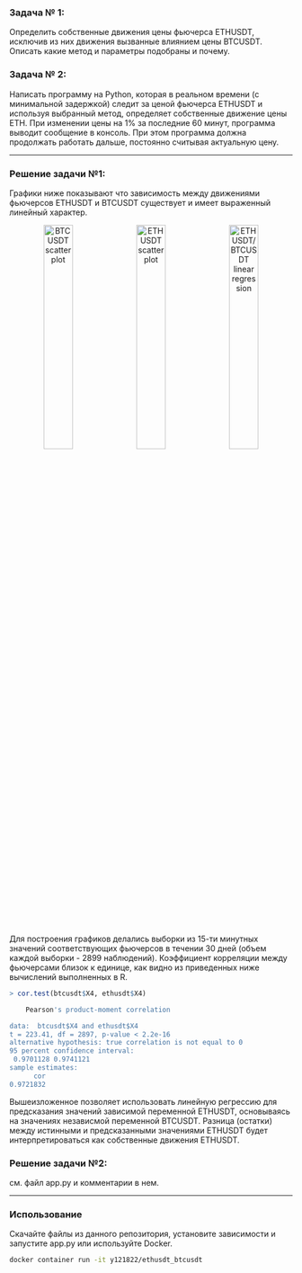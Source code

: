 ### Задача № 1:
Определить собственные движения цены фьючерса ETHUSDT, исключив из них движения вызванные 
влиянием цены BTCUSDT. Описать какие метод и параметры подобраны и почему.

### Задача № 2:
Написать программу на Python, которая в реальном времени (с минимальной задержкой) следит за 
ценой фьючерса ETHUSDT и используя выбранный метод, определяет собственные движение цены ETH. 
При изменении цены на 1% за последние 60 минут, программа выводит сообщение в консоль. 
При этом программа должна продолжать работать дальше, постоянно считывая актуальную цену.

----

### Решение задачи №1:
Графики ниже показывают что зависимость между движениями фьючерсов ETHUSDT и BTCUSDT существует
и имеет выраженный линейный характер. 

<p float="left" align="center">
    <img src="https://dtjn1pr44tf3g.cloudfront.net/BTCUSDT_plot.png" alt="BTCUSDT scatter plot" width="32%">
    <img src="https://dtjn1pr44tf3g.cloudfront.net/ETHUSDT_plot.png" alt="ETHUSDT scatter plot" width="32%">
    <img src="https://dtjn1pr44tf3g.cloudfront.net/ETHUSDT_BTCUSDT.png" alt="ETHUSDT/BTCUSDT linear regression" width="32%">
</p>

Для построения графиков делались выборки из 15-ти минутных значений соответствующих фьючерсов
в течении 30 дней (объем каждой выборки - 2899 наблюдений). Коэффициент корреляции между
фьючерсами близок к единице, как видно из приведенных ниже вычислений выполненных в R.

```R
> cor.test(btcusdt$X4, ethusdt$X4)

	Pearson's product-moment correlation

data:  btcusdt$X4 and ethusdt$X4
t = 223.41, df = 2897, p-value < 2.2e-16
alternative hypothesis: true correlation is not equal to 0
95 percent confidence interval:
 0.9701128 0.9741121
sample estimates:
      cor 
0.9721832
```
Вышеизложенное позволяет использовать линейную регрессию для предсказания значений зависимой
переменной ETHUSDT, основываясь на значениях независмой переменной BTCUSDT.
Разница (остатки) между истинными и предсказанными значениями ETHUSDT будет интерпретироваться
как собственные движения ETHUSDT.

### Решение задачи №2:
см. файл app.py и комментарии в нем.

----

### Использование
Скачайте файлы из данного репозитория, установите зависимости и запустите app.py или используйте
Docker.
```bash
docker container run -it y121822/ethusdt_btcusdt
```
